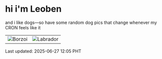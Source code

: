 # hi i'm Leoben

and i like dogs—so have some random dog pics that change whenever my CRON feels like it

|  |  |
|--------|----------|
| ![Borzoi](https://random-dog-vercel.vercel.app/api/random-borzoi?v=1750997101) | ![Labrador](https://random-dog-vercel.vercel.app/api/random-labrador?v=1750997101) |

Last updated: 2025-06-27 12:05 PHT
